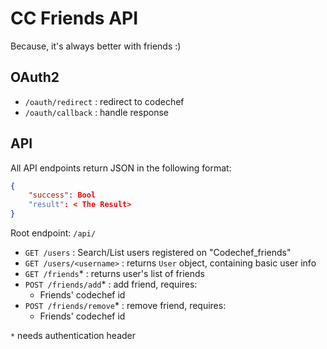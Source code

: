 # CC Friends API
Because, it's always better with friends :)

## OAuth2
- `/oauth/redirect` : redirect to codechef
- `/oauth/callback` : handle response

## API 
All API endpoints return JSON in the following format:
```json
{
	"success": Bool
	"result": < The Result>
}
```
Root endpoint: `/api/`

- `GET /users` : Search/List users registered on "Codechef_friends"
- `GET /users/<username>` : returns `User` object, containing basic user info
- `GET /friends`* : returns user's list of friends
- `POST /friends/add`* : add friend, requires:
	- Friends' codechef id
- `POST /friends/remove`* : remove friend, requires:
	- Friends' codechef id

`*` needs authentication header

